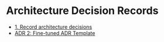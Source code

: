 # Architecture Decision Records

* [1. Record architecture decisions](0001-record-architecture-decisions.md)
* [ADR 2: Fine-tuned ADR Template](0002-fine-tuned-adr-template.md)
